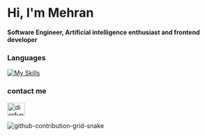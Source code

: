 <h1 align="left">Hi, I'm Mehran</h1>

**Software Engineer, Artificial intelligence enthusiast and frontend developer**


### Languages
[![My Skills](https://skillicons.dev/icons?i=next,js,jquery,react,html,css)](https://skillicons.dev)

### contact me
<p align="left">
<a href="https://www.linkedin.com/in/mehran-bahari-933354224/" target="blank"><img align="center" src="https://raw.githubusercontent.com/rahuldkjain/github-profile-readme-generator/master/src/images/icons/Social/linked-in-alt.svg" alt="diorfunn" height="30" width="40" /></a>
</p>


 
 ![github-contribution-grid-snake](https://user-images.githubusercontent.com/90142173/154796318-e529fdc7-2132-4ce7-8417-06b71cf02506.svg)
 
 
